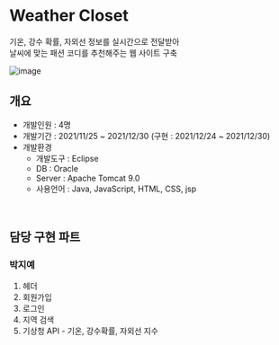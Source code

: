 # Weather Closet
기온, 강수 확률, 자외선 정보를 실시간으로 전달받아 <br>
날씨에 맞는 패션 코디를 추천해주는 웹 사이트 구축

![image](https://user-images.githubusercontent.com/91641653/160419484-51738d01-644b-4d00-8cf7-2ee9232c8215.png)
<br>

## 개요
- 개발인원 : 4명
- 개발기간 : 2021/11/25 ~ 2021/12/30 (구현 : 2021/12/24 ~ 2021/12/30)
- 개발환경
  - 개발도구 : Eclipse
  - DB : Oracle
  - Server : Apache Tomcat 9.0
  - 사용언어 : Java, JavaScript, HTML, CSS, jsp
<br>


## 담당 구현 파트
### 박지예
1. 헤더
2. 회원가입
3. 로그인
4. 지역 검색
5. 기상청 API - 기온, 강수확률, 자외선 지수 
